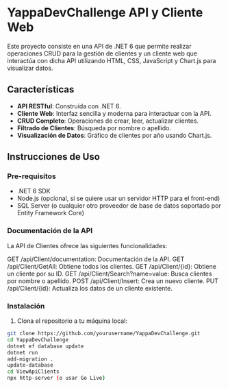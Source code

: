 # YappaDevChallenge API y Cliente Web

Este proyecto consiste en una API de .NET 6 que permite realizar operaciones CRUD para la gestión de clientes y un cliente web que interactúa con dicha API utilizando HTML, CSS, JavaScript y Chart.js para visualizar datos.

## Características

- **API RESTful**: Construida con .NET 6.
- **Cliente Web**: Interfaz sencilla y moderna para interactuar con la API.
- **CRUD Completo**: Operaciones de crear, leer, actualizar clientes.
- **Filtrado de Clientes**: Búsqueda por nombre o apellido.
- **Visualización de Datos**: Gráfico de clientes por año usando Chart.js.

## Instrucciones de Uso

### Pre-requisitos

- .NET 6 SDK
- Node.js (opcional, si se quiere usar un servidor HTTP para el front-end)
- SQL Server (o cualquier otro proveedor de base de datos soportado por Entity Framework Core)

### Documentación de la API
La API de Clientes ofrece las siguientes funcionalidades:

GET /api/Client/documentation: Documentación de la API.
GET /api/Client/GetAll: Obtiene todos los clientes.
GET /api/Client/{id}: Obtiene un cliente por su ID.
GET /api/Client/Search?name=value: Busca clientes por nombre o apellido.
POST /api/Client/Insert: Crea un nuevo cliente.
PUT /api/Client/{id}: Actualiza los datos de un cliente existente.


### Instalación

1. Clona el repositorio a tu máquina local:

```bash
git clone https://github.com/yourusername/YappaDevChallenge.git
cd YappaDevChallenge
dotnet ef database update
dotnet run
add-migration .
update-database
cd ViewApiClients
npx http-server (o usar Go Live)




